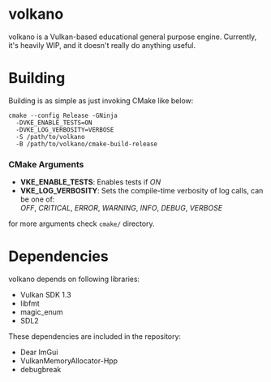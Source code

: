 # volkano

volkano is a Vulkan-based educational general purpose engine. 
Currently, it's heavily WIP, and it doesn't really do anything useful.

# Building

Building is as simple as just invoking CMake like below:
```shell
cmake --config Release -GNinja
  -DVKE_ENABLE_TESTS=ON 
  -DVKE_LOG_VERBOSITY=VERBOSE 
  -S /path/to/volkano 
  -B /path/to/volkano/cmake-build-release
```

### CMake Arguments
- **VKE_ENABLE_TESTS**: Enables tests if _ON_
- **VKE_LOG_VERBOSITY**: Sets the compile-time verbosity of log calls, can be one of:\
  _OFF_, _CRITICAL_, _ERROR_, _WARNING_, _INFO_, _DEBUG_, _VERBOSE_

for more arguments check `cmake/` directory.

# Dependencies

volkano depends on following libraries:

- Vulkan SDK 1.3
- libfmt
- magic_enum
- SDL2

These dependencies are included in the repository:
- Dear ImGui
- VulkanMemoryAllocator-Hpp
- debugbreak
